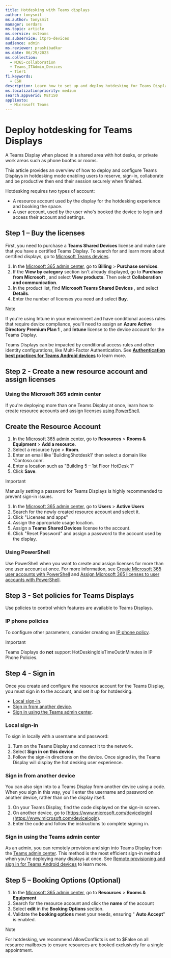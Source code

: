 ```yaml
---
title: Hotdesking with Teams displays
author: tonysmit
ms.author: tonysmit
manager: serdars
ms.topic: article
ms.service: msteams
ms.subservice: itpro-devices
audience: admin
ms.reviewer: prashibadkur
ms.date: 06/29/2023
ms.collection: 
  - M365-collaboration
  - Teams_ITAdmin_Devices
  - Tier1
f1.keywords: 
  - CSH
description: Learn how to set up and deploy hotdesking for Teams Displays.
ms.localizationpriority: medium
search.appverid: MET150
appliesto: 
  - Microsoft Teams
---
```


# Deploy hotdesking for Teams Displays

A Teams Display when placed in a shared area with hot desks, or private work areas such as phone booths or rooms.

This article provides an overview of how to deploy and configure Teams Displays in hotdesking mode enabling users to reserve, sign-in, collaborate and be productive then end their session securely when finished.

Hotdesking requires two types of account:

- A resource account used by the display for the hotdesking experience and booking the space.
- A user account, used by the user who's booked the device to login and access their account and settings.

## Step 1 – Buy the licenses

First, you need to purchase a  **Teams Shared Devices**  license and make sure that you have a certified Teams Display. To search for and learn more about certified displays, go to [Microsoft Teams devices](https://products.office.com/microsoft-teams/across-devices?ms.url=officecomteamsdevices&rtc=1).

1. In the [Microsoft 365 admin center](https://go.microsoft.com/fwlink/p/?linkid=2024339), go to  **Billing**  \>  **Purchase services**.
2. If the  **View by category**  section isn't already displayed, go to  **Purchase from Microsoft** , and select  **View products**. Then select  **Collaboration and communication**.
3. In the product list, find  **Microsoft Teams Shared Devices** , and select  **Details**.
4. Enter the number of licenses you need and select  **Buy**.

> [!NOTE]
>
>If you're using Intune in your environment and have conditional access rules that require device compliance, you'll need to assign an  **Azure Active Directory Premium Plan 1** , and  **Intune**  license to the device account for the Teams Display.

Teams Displays can be impacted by conditional access rules and other identity configurations, like Multi-Factor Authentication. See [**Authentication best practices for Teams Android devices**](./authentication-best-practices-for-android-devices.md) to learn more.

## Step 2 - Create a new resource account and assign licenses

### Using the Microsoft 365 admin center

If you're deploying more than one Teams Display at once, learn how to create resource accounts and assign licenses [using PowerShell](../set-up-common-area-phones.md#using-powershell).

## Create the Resource Account

1. In the [Microsoft 365 admin center](https://go.microsoft.com/fwlink/p/?linkid=2024339), go to  **Resources**  \>  **Rooms & Equipment**  \>  **Add a resource**.
2. Select a resource type \> **Room**.
3. Enter an email like 'Building5hotdesk1' then select a domain like 'Contoso.com'.
4. Enter a location such as "Building 5 – 1st Floor HotDesk 1"
5. Click **Save**.

> [!Important]
>
> Manually setting a password for Teams Displays is highly recommended to prevent sign-in issues.

1. In the [Microsoft 365 admin center](https://go.microsoft.com/fwlink/p/?linkid=2024339), go to  **Users**  \>  **Active Users**
2. Search for the newly created resource account and select it.
3. Click "Licenses and apps"
4. Assign the appropriate usage location.
5. Assign a **Teams Shared Devices**  license to the account.
6. Click "Reset Password" and assign a password to the account used by the display.

### Using PowerShell

Use PowerShell when you want to create and assign licenses for more than one user account at once. For more information, see [Create Microsoft 365 user accounts with PowerShell](/microsoft-365/enterprise/create-user-accounts-with-microsoft-365-powershell?view=o365-worldwide&preserve-view=true) and [Assign Microsoft 365 licenses to user accounts with PowerShell](/microsoft-365/enterprise/assign-licenses-to-user-accounts-with-microsoft-365-powershell?view=o365-worldwide&preserve-view=true).

## Step 3 - Set policies for Teams Displays

Use policies to control which features are available to Teams Displays.

### IP phone policies

To configure other parameters, consider creating an [IP phone policy](/powershell/module/skype/new-csteamsipphonepolicy).

> [!Important]
>
> Teams Displays do **not** support HotDeskingIdleTimeOutinMinutes in IP Phone Policies.

## Step 4 - Sign in

Once you create and configure the resource account for the Teams Display, you must sign in to the account, and set it up for hotdesking.

- [Local sign-in](../set-up-common-area-phones.md#local-sign-in).
- [Sign in from another device](../set-up-common-area-phones.md#sign-in-from-another-device).
- [Sign in using the Teams admin center](../set-up-common-area-phones.md#sign-in-using-the-teams-admin-center).

### Local sign-in
To sign in locally with a username and password:

1. Turn on the Teams Display and connect it to the network.
2. Select  **Sign in on this device**.
3. Follow the sign-in directions on the device. Once signed in, the Teams Display will display the hot desking user experience.

### Sign in from another device
You can also sign into to a Teams Display from another device using a code. When you sign in this way, you'll enter the username and password on another device, rather than on the display itself.

1. On your Teams Display, find the code displayed on the sign-in screen.
2. On another device, go to [https://www.microsoft.com/devicelogin](https://www.microsoft.com/devicelogin).
3. Enter the code and follow the instructions to complete signing in.

### Sign in using the Teams admin center
As an admin, you can remotely provision and sign into Teams Display from the [Teams admin center](https://go.microsoft.com/fwlink/p/?linkid=2066851). This method is the most efficient sign-in method when you're deploying many displays at once. See [Remote provisioning and sign in for Teams Android devices](./remote-provision-remote-login.md) to learn more.

## Step 5 – Booking Options (Optional)

  1. In the [Microsoft 365 admin center](https://go.microsoft.com/fwlink/p/?linkid=2024339), go to  **Resources**  \>  **Rooms & Equipment**
  2. Search for the resource account and click the **name** of the account
  3. Select **edit** in the **Booking Options** section.
  4. Validate the **booking options** meet your needs, ensuring " **Auto Accept**" is enabled.

> [!Note]
>
> For hotdesking, we recommend AllowConflicts is set to $False on all resource mailboxes to ensure resources are booked exclusively for a single appointment.
